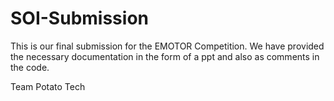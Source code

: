 # SOI-Submission
This is our final submission for the EMOTOR Competition. We have provided the necessary documentation in the form of a ppt and also as comments in the code.

Team Potato Tech
